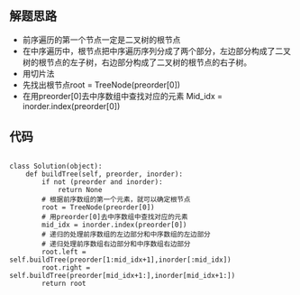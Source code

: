 ## 解题思路
 
+ 前序遍历的第一个节点一定是二叉树的根节点 
+ 在中序遍历中，根节点把中序遍历序列分成了两个部分，左边部分构成了二叉树的根节点的左子树，右边部分构成了二叉树的根节点的右子树。
+ 用切片法
+ 先找出根节点root = TreeNode(preorder[0])
+ 在用preorder[0]去中序数组中查找对应的元素 Mid_idx = inorder.index(preorder[0])



## 代码



```

class Solution(object):
	def buildTree(self, preorder, inorder):
		if not (preorder and inorder):
			return None
		# 根据前序数组的第一个元素，就可以确定根节点	
		root = TreeNode(preorder[0])
		# 用preorder[0]去中序数组中查找对应的元素
		mid_idx = inorder.index(preorder[0])
		# 递归的处理前序数组的左边部分和中序数组的左边部分
		# 递归处理前序数组右边部分和中序数组右边部分
		root.left = self.buildTree(preorder[1:mid_idx+1],inorder[:mid_idx])
		root.right = self.buildTree(preorder[mid_idx+1:],inorder[mid_idx+1:])
		return root
```



